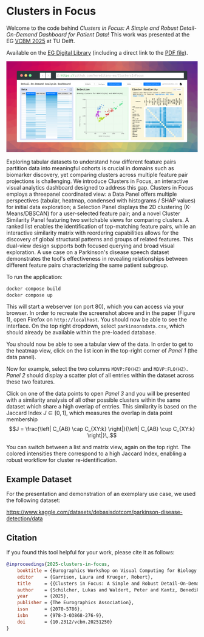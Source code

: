 # Clusters in Focus

Welcome to the code behind _Clusters in Focus: A Simple and Robust Detail-On-Demand Dashboard for Patient Data_!
This work was presented at the EG [VCBM 2025](https://conferences.eg.org/vcbm2025/) at TU Delft.

Available on the [EG Digital Library](https://diglib.eg.org/items/3d093c70-1cde-43a1-894b-d1ac41f22903)
(including a direct link to the [PDF file](https://diglib.eg.org/server/api/core/bitstreams/3562c219-0d2c-49f7-bbef-d5c63fbe1a70/content)).

![Clusters in Focus Preview](./screenshot.png)

Exploring tabular datasets to understand how different feature pairs partition data into meaningful cohorts is crucial in domains such as biomarker discovery, yet comparing clusters across multiple feature pair projections is challenging. We introduce Clusters in Focus, an interactive visual analytics dashboard designed to address this gap. Clusters in Focus employs a threepanel coordinated view: a Data Panel offers multiple perspectives (tabular, heatmap, condensed with histograms / SHAP values) for initial data exploration; a Selection Panel displays the 2D clustering (K-Means/DBSCAN) for a user-selected feature pair; and a novel Cluster Similarity Panel featuring two switchable views for comparing clusters. A ranked list enables the identification of top-matching feature pairs, while an interactive similarity matrix with reordering capabilities allows for the discovery of global structural patterns and groups of related features. This dual-view design supports both focused querying and broad visual exploration. A use case on a Parkinson's disease speech dataset demonstrates the tool's effectiveness in revealing relationships between different feature pairs characterizing the same patient subgroup.

To run the application:

```bash
docker compose build
docker compose up
```

This will start a webserver (on port 80), which you can access via your browser.
In order to recreate the screenshot above and in the paper (Figure 1), open Firefox on `http://localhost`.
You should now be able to see the interface.
On the top right dropdown, select `parkinsonsdata.csv`, which should already be available within the pre-loaded database.

You should now be able to see a tabular view of the data.
In order to get to the heatmap view, click on the list icon in the top-right corner of _Panel 1_ (the data panel).

Now for example, select the two columns `MDVP:FO(HZ)` and `MDVP:FLO(HZ)`.
_Panel 2_ should display a scatter plot of all entries within the dataset across these two features.

Click on one of the data points to open _Panel 3_ and you will be presented with a similarity analysis of all other possible clusters within the same dataset which share a high overlap of entries.
This similarity is based on the Jaccard Index $J \in [0, 1]$, which measures the overlap in data point membership $$J = \frac{\left| C_{AB} \cap C_{XY:k} \right|}{\left| C_{AB} \cup C_{XY:k} \right|}\,.$$

You can switch between a list and matrix view, again on the top right.
The colored intensities there correspond to a high Jaccard Index, enabling a robust workflow for cluster re-identification.

## Example Dataset

For the presentation and demonstration of an exemplary use case, we used the following dataset:

https://www.kaggle.com/datasets/debasisdotcom/parkinson-disease-detection/data

## Citation

If you found this tool helpful for your work, please cite it as follows:

```bibtex
@inproceedings{2025-clusters-in-focus,
	booktitle = {Eurographics Workshop on Visual Computing for Biology and Medicine},
	editor    = {Garrison, Laura and Krueger, Robert},
	title     = {{Clusters in Focus: A Simple and Robust Detail-On-Demand Dashboard for Patient Data}},
	author    = {Schilcher, Lukas and Waldert, Peter and Kantz, Benedikt and Schreck, Tobias},
	year      = {2025},
	publisher = {The Eurographics Association},
	issn      = {2070-5786},
	isbn      = {978-3-03868-276-9},
	doi       = {10.2312/vcbm.20251250}
}
```
